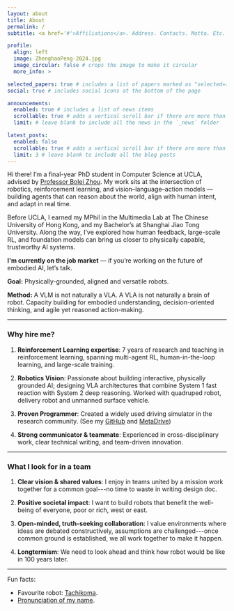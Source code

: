 ```yaml
---
layout: about
title: About
permalink: /
subtitle: <a href='#'>Affiliations</a>. Address. Contacts. Motto. Etc.

profile:
  align: left
  image: ZhenghaoPeng-2024.jpg
  image_circular: false # crops the image to make it circular
  more_info: >

selected_papers: true # includes a list of papers marked as "selected={true}"
social: true # includes social icons at the bottom of the page

announcements:
  enabled: true # includes a list of news items
  scrollable: true # adds a vertical scroll bar if there are more than 3 news items
  limit: # leave blank to include all the news in the `_news` folder

latest_posts:
  enabled: false
  scrollable: true # adds a vertical scroll bar if there are more than 3 new posts items
  limit: 3 # leave blank to include all the blog posts
---
```


Hi there! I’m a final-year PhD student in Computer Science at UCLA, advised by [Professor Bolei Zhou](https://boleizhou.github.io). My work sits at the intersection of robotics, reinforcement learning, and vision–language–action models — building agents that can reason about the world, align with human intent, and adapt in real time.

Before UCLA, I earned my MPhil in the Multimedia Lab at The Chinese University of Hong Kong, and my Bachelor’s at Shanghai Jiao Tong University. Along the way, I’ve explored how human feedback, large-scale RL, and foundation models can bring us closer to physically capable, trustworthy AI systems.

**I'm currently on the job market** — if you’re working on the future of embodied AI, let’s talk.

**Goal:** Physically-grounded, aligned and versatile robots.

**Method:** A VLM is not naturally a VLA. A VLA is not naturally a brain of robot. Capacity building for embodied understanding, decision-oriented thinking, and agile yet reasoned action-making.


---



### Why hire me?

1. **Reinforcement Learning expertise**: 7 years of research and teaching in reinforcement learning, spanning multi-agent RL, human-in-the-loop learning, and large-scale training.

2. **Robotics Vision**: Passionate about building interactive, physically grounded AI; designing VLA architectures that combine System 1 fast reaction with System 2 deep reasoning. Worked with quadruped robot, delivery robot and unmanned surface vehicle.

3. **Proven Programmer**: Created a widely used driving simulator in the research community. (See my [GitHub](https://github.com/pengzhenghao) and [MetaDrive](https://github.com/metadriverse/metadrive))

4. **Strong communicator & teammate**: Experienced in cross-disciplinary work, clear technical writing, and team-driven innovation.

---

### What I look for in a team

1. **Clear vision & shared values**: I enjoy in teams united by a mission work together for a common goal---no time to waste in writing design doc.

2. **Positive societal impact**: I want to build robots that benefit the well-being of everyone, poor or rich, west or east.

3. **Open-minded, truth-seeking collaboration**: I value environments where ideas are debated constructively, assumptions are challenged---once common ground is established, we all work together to make it happen.

4. **Longtermism**: We need to look ahead and think how robot would be like in 100 years later.


---


Fun facts:

* Favourite robot: [Tachikoma](https://ghostintheshell.fandom.com/wiki/Tachikoma).
* [Pronunciation of my name](pronunciation).


<!--
Why you need to hire me?

1. I am an expert in RL. I've been doing and teaching RL for 7 years. I've worked on a various spectum of agent learning problems: multi-agent RL, human-in-the-loop learning, and large-scale RL.
2. I am a robotics enthusiast. I like building things that you can interact with. I have insights on what to do next: physically grounded AI, new VLA architecture that supports both system 1 fast reaction and system 2 deep thinking.
3. I am a skilled programmer. I've built a driving simulator that has be widely used in the community. Checkout my github commit history.
4. I am a good communicator and I am a good team member.

What I want from the team?

1. I want the team to have a clear agenda and core values. I enjoy working with others who share the same vision and values, even though I am not the first author somewhat.
2. I want the robot we built benefits the majority. Robots that deprive people of their jobs, or robots that are not safe to use, are not the robots I want to build.
3. I want the team to be open-minded and inclusive. I want to work with people who are willing to listen to different opinions and ideas, and who are not afraid to challenge the status quo.
-->